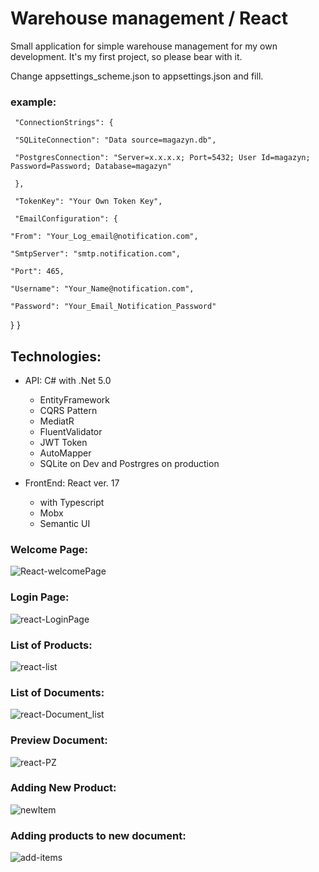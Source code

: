 # Warehouse management / React

Small application for simple warehouse management for my own development.
It's my first project, so please bear with it.

Change appsettings_scheme.json to appsettings.json and fill.

### example:

     "ConnectionStrings": {
  
     "SQLiteConnection": "Data source=magazyn.db",
  
     "PostgresConnection": "Server=x.x.x.x; Port=5432; User Id=magazyn; Password=Password; Database=magazyn"
  
     },

     "TokenKey": "Your Own Token Key",
  
     "EmailConfiguration": {
  
    "From": "Your_Log_email@notification.com",
    
    "SmtpServer": "smtp.notification.com",
    
    "Port": 465,
    
    "Username": "Your_Name@notification.com",
    
    "Password": "Your_Email_Notification_Password"
    
  }
}


## Technologies:
* API: C# with .Net 5.0
  * EntityFramework
  * CQRS Pattern
  * MediatR
  * FluentValidator
  * JWT Token
  * AutoMapper
  * SQLite on Dev and Postrgres on production
  
* FrontEnd: React ver. 17 
  * with Typescript
  * Mobx
  * Semantic UI

### Welcome Page:
![React-welcomePage](https://user-images.githubusercontent.com/76518461/225254379-f8bfce87-e1e4-4570-a364-5230f2318589.png)

### Login Page:
![react-LoginPage](https://user-images.githubusercontent.com/76518461/225254777-815603af-f705-4394-b606-6f4098007418.png)

### List of Products:
![react-list](https://user-images.githubusercontent.com/76518461/225254969-651e431e-05d8-4338-85d6-a170837ea916.png)

### List of Documents:
![react-Document_list](https://user-images.githubusercontent.com/76518461/225255082-1a281404-c653-4048-a20f-19a959746a03.png)

### Preview Document:
![react-PZ](https://user-images.githubusercontent.com/76518461/225255309-5acd117d-c36c-4aaa-b06c-427af42f7652.png)

### Adding New Product:
![newItem](https://user-images.githubusercontent.com/76518461/225255547-599c049b-4c15-4c24-9e3e-bd6c3060bad4.png)

### Adding products to new document:
![add-items](https://user-images.githubusercontent.com/76518461/225255671-16fc44c9-d454-454c-b38f-6e2698b14c88.png)




